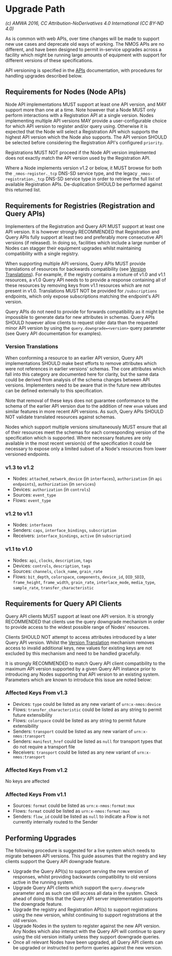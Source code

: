# Upgrade Path

_(c) AMWA 2016, CC Attribution-NoDerivatives 4.0 International (CC BY-ND 4.0)_

As is common with web APIs, over time changes will be made to support new use cases and deprecate old ways of working. The NMOS APIs are no different, and have been designed to permit in-service upgrades across a facility which might be running large amounts of equipment with support for different versions of these specifications.

API versioning is specified in the [APIs](APIs.md) documentation, with procedures for handling upgrades described below.

## Requirements for Nodes (Node APIs)

Node API implementations MUST support at least one API version, and MAY support more than one at a time. Note however that a Node MUST only perform interactions with a Registration API at a single version. Nodes implementing multiple API versions MAY provide a user-configurable choice for which API version to register and/or query using. Otherwise it is expected that the Node will select a Registration API which supports the highest API version which the Node also supports. The API version SHOULD be selected before considering the Registration API's configured `priority`.

Registrations MUST NOT proceed if the Node API version implemented does not exactly match the API version used by the Registration API.

Where a Node implements version v1.2 or below, it MUST browse for both the `_nmos-register._tcp` DNS-SD service type, and the legacy `_nmos-registration._tcp` DNS-SD service type in order to retrieve the full list of available Registration APIs. De-duplication SHOULD be performed against this returned list.

## Requirements for Registries (Registration and Query APIs)

Implementers of the Registration and Query API MUST support at least one API version. It is however strongly RECOMMENDED that Registration and Query APIs fully support at least two and preferably more consecutive API versions (if released). In doing so, facilities which include a large number of Nodes can stagger their equipment upgrades whilst maintaining compatibility with a single registry.

When supporting multiple API versions, Query APIs MUST provide translations of resources for backwards compatibility (see [Version Translations](#version-translations)). For example, if the registry contains a mixture of v1.0 and v1.1 resources, a v1.0 Query API needs to to provide a response containing all of these resources by removing keys from v1.1 resources which are not present in v1.0. Translations MUST NOT be provided for `/subscriptions` endpoints, which only expose subscriptions matching the endpoint's API version.

Query APIs do not need to provide for forwards compatibility as it might be impossible to generate data for new attributes in schemas. Query APIs SHOULD however allow clients to request older data than the requested minor API version by using the `query.downgrade=<version>` query parameter (see Query API documentation for examples).

### Version Translations

When conforming a resource to an earlier API version, Query API implementations SHOULD make best efforts to remove attributes which were not references in earlier versions' schemas. The core attributes which fall into this category are documented here for clarity, but the same data could be derived from analysis of the schema changes between API versions. Implementers need to be aware that in the future new attributes can be defined externally to this specification.

Note that removal of these keys does not guarantee conformance to the schema of the earlier API version due to the addition of new `enum` values and similar features in more recent API versions. As such, Query APIs SHOULD NOT validate translated resources against schemas.

Nodes which support multiple versions simultaneously MUST ensure that all of their resources meet the schemas for each corresponding version of the specification which is supported. Where necessary features are only available in the most recent version(s) of the specification it could be necessary to expose only a limited subset of a Node's resources from lower versioned endpoints.

### v1.3 to v1.2

- Nodes: `attached_network_device` (in `interfaces`), `authorization` (in `api` `endpoints`), `authorization` (in `services`)
- Devices: `authorization` (in `controls`)
- Sources: `event_type`
- Flows: `event_type`

### v1.2 to v1.1

- Nodes: `interfaces`
- Senders: `caps`, `interface_bindings`, `subscription`
- Receivers: `interface_bindings`, `active` (in `subscription`)

### v1.1 to v1.0

- Nodes: `api`, `clocks`, `description`, `tags`
- Devices: `controls`, `description`, `tags`
- Sources: `channels`, `clock_name`, `grain_rate`
- Flows: `bit_depth`, `colorspace`, `components`, `device_id`, `DID_SDID`, `frame_height`, `frame_width`, `grain_rate`, `interlace_mode`, `media_type`, `sample_rate`, `transfer_characteristic`

## Requirements for Query API Clients

Query API clients MUST support at least one API version. It is strongly RECOMMENDED that clients use the query downgrade mechanism in order to provide access to the widest possible range of Nodes' resources.

Clients SHOULD NOT attempt to access attributes introduced by a later Query API version. Whilst the [Version Translation](#version-translations) mechanism removes access to invalid additional keys, new values for existing keys are not excluded by this mechanism and need to be handled gracefully.

It is strongly RECOMMENDED to match Query API client compatibility to the maximum API version supported by a given Query API instance prior to introducing any Nodes supporting that API version to an existing system. Parameters which are known to introduce this issue are noted below:

### Affected Keys From v1.3

- Devices: `type` could be listed as any new variant of `urn:x-nmos:device`
- Flows: `transfer_characteristic` could be listed as any string to permit future extensibility
- Flows: `colorspace` could be listed as any string to permit future extensibility
- Senders: `transport` could be listed as any new variant of `urn:x-nmos:transport`
- Senders: `manifest_href` could be listed as `null` for transport types that do not require a transport file
- Receivers: `transport` could be listed as any new variant of `urn:x-nmos:transport`

### Affected Keys From v1.2

No keys are affected

### Affected Keys From v1.1

- Sources: `format` could be listed as `urn:x-nmos:format:mux`
- Flows: `format` could be listed as `urn:x-nmos:format:mux`
- Senders: `flow_id` could be listed as `null` to indicate a Flow is not currently internally routed to the Sender

## Performing Upgrades

The following procedure is suggested for a live system which needs to migrate between API versions. This guide assumes that the registry and key clients support the Query API downgrade feature.

- Upgrade the Query API(s) to support serving the new version of responses, whilst providing backwards compatibility to old versions active in the running system.
- Upgrade Query API clients which support the `query.downgrade` parameter and as such can still access all data in the system. Check ahead of doing this that the Query API server implementation supports the downgrade feature.
- Upgrade the registry and Registration API(s) to support registrations using the new version, whilst continuing to support registrations at the old version.
- Upgrade Nodes in the system to register against the new API version. Any Nodes which also interact with the Query API will continue to query using the old version initially unless they support downgrade queries.
- Once all relevant Nodes have been upgraded, all Query API clients can be upgraded or instructed to perform queries against the new version.
